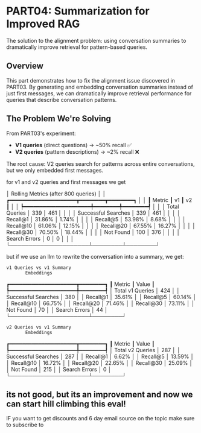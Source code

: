 # PART04: Summarization for Improved RAG

The solution to the alignment problem: using conversation summaries to dramatically improve retrieval for pattern-based queries.

## Overview

This part demonstrates how to fix the alignment issue discovered in PART03. By generating and embedding conversation summaries instead of just first messages, we can dramatically improve retrieval performance for queries that describe conversation patterns.

## The Problem We're Solving

From PART03's experiment:
- **V1 queries** (direct questions) → ~50% recall ✅
- **V2 queries** (pattern descriptions) → ~2% recall ❌

The root cause: V2 queries search for patterns across entire conversations, but we only embedded first messages.


for v1 and v2 queries and first messages we get 

│    Rolling Metrics (after 800 queries)              │
│ ┏━━━━━━━━━━━━━━━━━━━━━┳━━━━━━━━┳━━━━━━━━┓           │
│ ┃ Metric              ┃     v1 ┃     v2 ┃           │
│ ┡━━━━━━━━━━━━━━━━━━━━━╇━━━━━━━━╇━━━━━━━━┩           │
│ │ Total Queries       │    339 │    461 │           │
│ │ Successful Searches │    339 │    461 │           │
│ │ Recall@1            │ 31.86% │  1.74% │           │
│ │ Recall@5            │ 53.98% │  8.68% │           │
│ │ Recall@10           │ 61.06% │ 12.15% │           │
│ │ Recall@20           │ 67.55% │ 16.27% │           │
│ │ Recall@30           │ 70.50% │ 18.44% │           │
│ │ Not Found           │    100 │    376 │           │
│ │ Search Errors       │      0 │      0 │           │
│ └─────────────────────┴────────┴────────┘   

but if we use an llm to rewrite the conversation into a summary, we get:

    v1 Queries vs v1 Summary    
           Embeddings           
┏━━━━━━━━━━━━━━━━━━━━━┳━━━━━━━━┓
┃ Metric              ┃  Value ┃
┡━━━━━━━━━━━━━━━━━━━━━╇━━━━━━━━┩
│ Total v1 Queries    │    424 │
│ Successful Searches │    380 │
│ Recall@1            │ 35.61% │
│ Recall@5            │ 60.14% │
│ Recall@10           │ 66.75% │
│ Recall@20           │ 71.46% │
│ Recall@30           │ 73.11% │
│ Not Found           │     70 │
│ Search Errors       │     44 │
└─────────────────────┴────────┘

    v2 Queries vs v1 Summary    
           Embeddings           
┏━━━━━━━━━━━━━━━━━━━━━┳━━━━━━━━┓
┃ Metric              ┃  Value ┃
┡━━━━━━━━━━━━━━━━━━━━━╇━━━━━━━━┩
│ Total v2 Queries    │    287 │
│ Successful Searches │    287 │
│ Recall@1            │  6.62% │
│ Recall@5            │ 13.59% │
│ Recall@10           │ 16.72% │
│ Recall@20           │ 22.65% │
│ Recall@30           │ 25.09% │
│ Not Found           │    215 │
│ Search Errors       │      0 │
└─────────────────────┴────────┘

its not good, but its an improvement and now we can start hill climbing this eval! 
---

IF you want to get discounts and 6 day email source on the topic make sure to subscribe to

<script async data-uid="010fd9b52b" src="https://fivesixseven.kit.com/010fd9b52b/index.js"></script>
